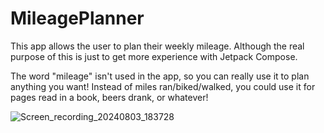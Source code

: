 # MileagePlanner

This app allows the user to plan their weekly mileage. Although the real purpose of this is just to get more experience with Jetpack Compose.

The word "mileage" isn't used in the app, so you can really use it to plan anything you want! Instead of miles ran/biked/walked, you could use it for pages read in a book, beers drank, or whatever!

![Screen_recording_20240803_183728](https://github.com/user-attachments/assets/e84ab561-9a26-471b-90fe-bf5aedc9b07e)
